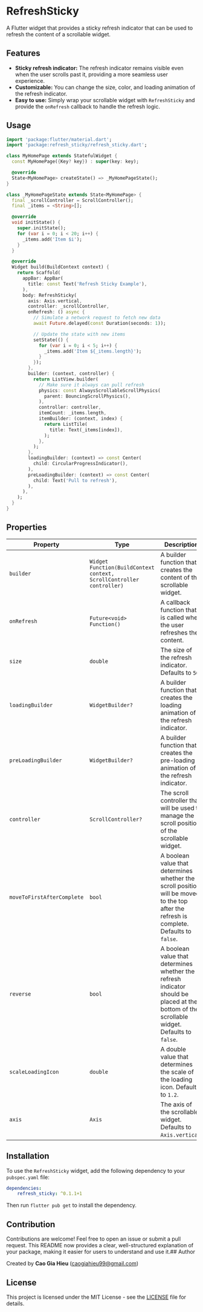 # RefreshSticky

A Flutter widget that provides a sticky refresh indicator that can be used to refresh the content of a scrollable widget.

## Features

* **Sticky refresh indicator:** The refresh indicator remains visible even when the user scrolls past it, providing a more seamless user experience.
* **Customizable:** You can change the size, color, and loading animation of the refresh indicator.
* **Easy to use:** Simply wrap your scrollable widget with `RefreshSticky` and provide the `onRefresh` callback to handle the refresh logic.

## Usage
```dart
import 'package:flutter/material.dart';
import 'package:refresh_sticky/refresh_sticky.dart'; 

class MyHomePage extends StatefulWidget {
  const MyHomePage({Key? key}) : super(key: key);

  @override
  State<MyHomePage> createState() => _MyHomePageState();
}

class _MyHomePageState extends State<MyHomePage> {
  final _scrollController = ScrollController();
  final _items = <String>[];

  @override
  void initState() {
    super.initState();
    for (var i = 0; i < 20; i++) {
      _items.add('Item $i');
    }
  }

  @override
  Widget build(BuildContext context) {
    return Scaffold(
      appBar: AppBar(
        title: const Text('Refresh Sticky Example'),
      ),
      body: RefreshSticky(
        axis: Axis.vertical,
        controller: _scrollController,
        onRefresh: () async {
          // Simulate a network request to fetch new data
          await Future.delayed(const Duration(seconds: 1)); 

          // Update the state with new items
          setState(() {
            for (var i = 0; i < 5; i++) {
              _items.add('Item ${_items.length}');
            }
          });
        },
        builder: (context, controller) {
          return ListView.builder(
            // Make sure it always can pull refresh
            physics: const AlwaysScrollableScrollPhysics(
              parent: BouncingScrollPhysics(),
            ),
            controller: controller,
            itemCount: _items.length,
            itemBuilder: (context, index) {
              return ListTile(
                title: Text(_items[index]),
              );
            },
          );
        },
        loadingBuilder: (context) => const Center(
          child: CircularProgressIndicator(),
        ),
        preLoadingBuilder: (context) => const Center(
          child: Text('Pull to refresh'),
        ),
      ),
    );
  }
}
```
## Properties

| Property                   | Type                                                                 | Description                                                                                                                                 |
| -------------------------- | -------------------------------------------------------------------- | ------------------------------------------------------------------------------------------------------------------------------------------- |
| `builder`                  | `Widget Function(BuildContext context, ScrollController controller)` | A builder function that creates the content of the scrollable widget.                                                                       |
| `onRefresh`                | `Future<void> Function()`                                            | A callback function that is called when the user refreshes the content.                                                                     |
| `size`                     | `double`                                                             | The size of the refresh indicator. Defaults to `50`.                                                                                        |
| `loadingBuilder`           | `WidgetBuilder?`                                                     | A builder function that creates the loading animation of the refresh indicator.                                                             |
| `preLoadingBuilder`        | `WidgetBuilder?`                                                     | A builder function that creates the pre-loading animation of the refresh indicator.                                                         |
| `controller`               | `ScrollController?`                                                  | The scroll controller that will be used to manage the scroll position of the scrollable widget.                                             |
| `moveToFirstAfterComplete` | `bool`                                                               | A boolean value that determines whether the scroll position will be moved to the top after the refresh is complete. Defaults to `false`.    |
| `reverse`                  | `bool`                                                               | A boolean value that determines whether the refresh indicator should be placed at the bottom of the scrollable widget. Defaults to `false`. |
| `scaleLoadingIcon`         | `double`                                                             | A double value that determines the scale of the loading icon. Defaults to `1.2`.                                                            |
| `axis`                     | `Axis`                                                               | The axis of the scrollable widget. Defaults to `Axis.vertical`.                                                                             |


## Installation

To use the `RefreshSticky` widget, add the following dependency to your `pubspec.yaml` file:
```yaml
dependencies:
    refresh_sticky: ^0.1.1+1
```
Then run `flutter pub get` to install the dependency.

## Contribution

Contributions are welcome! Feel free to open an issue or submit a pull request.
This README now provides a clear, well-structured explanation of your package, making it easier for users to understand and use it.## Author

Created by **Cao Gia Hieu** (caogiahieu99@gmail.com)

## License

This project is licensed under the MIT License - see the [LICENSE](LICENSE) file for details.
